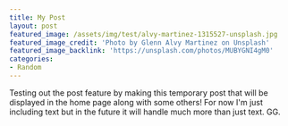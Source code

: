 ```yaml
---
title: My Post
layout: post
featured_image: /assets/img/test/alvy-martinez-1315527-unsplash.jpg
featured_image_credit: 'Photo by Glenn Alvy Martinez on Unsplash'
featured_image_backlink: 'https://unsplash.com/photos/MUBYGNI4gM0'
categories:
- Random
---
```

Testing out the post feature by making this temporary post that will be displayed in the home page along with some others! For now I'm just including text but in the future it will handle much more than just text. GG.
